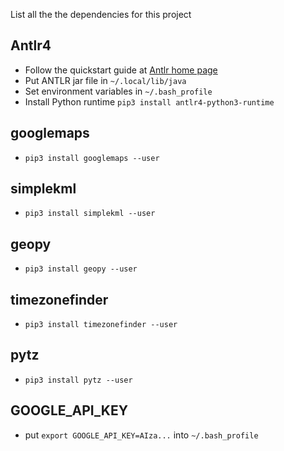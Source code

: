 List all the the dependencies for this project

## Antlr4

* Follow the quickstart guide at [Antlr home page](https://www.antlr.org/)
* Put ANTLR jar file in ``~/.local/lib/java``
* Set environment variables in ``~/.bash_profile``
* Install Python runtime ``pip3 install antlr4-python3-runtime``

## googlemaps

* ``pip3 install googlemaps --user``

## simplekml

* ``pip3 install simplekml --user``

## geopy

* ``pip3 install geopy --user``

## timezonefinder

* ``pip3 install timezonefinder --user``

## pytz

* ``pip3 install pytz --user``

## GOOGLE_API_KEY

* put ``export GOOGLE_API_KEY=AIza...`` into ``~/.bash_profile``
